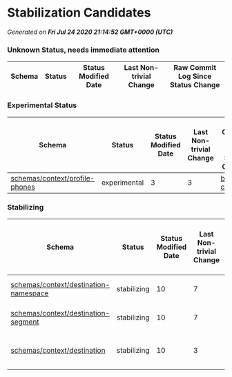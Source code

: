 # Stabilization Candidates

_Generated on **Fri Jul 24 2020 21:14:52 GMT+0000 (UTC)**_


### Unknown Status, needs immediate attention

|Schema|Status|Status Modified Date|Last Non-trivial Change|Raw Commit Log Since Status Change|
|------|------|--------------------|-----------------------|----------------------------------|


### Experimental Status

|Schema|Status|Status Modified Date|Last Non-trivial Change|Raw Commit Log Since Status Change|
|------|------|--------------------|-----------------------|----------------------------------|
|[schemas/context/profile-phones](schemas/context/profile-phones.schema.json)|experimental|3|3|[bf83bd8](https://github.com/adobe/xdm/commit/bf83bd8ce14a9bb7228fbf713f73df2ada4b7421 "added example file") [cd68e9f](https://github.com/adobe/xdm/commit/cd68e9fb90e07c7f49266708d0b6b00bbd9ceee0 "added eric's profile-phones schema")|


### Stabilizing

|Schema|Status|Status Modified Date|Last Non-trivial Change|Raw Commit Log Since Status Change|
|------|------|--------------------|-----------------------|----------------------------------|
|[schemas/context/destination-namespace](schemas/context/destination-namespace.schema.json)|stabilizing|10|7|[20ec73a](https://github.com/adobe/xdm/commit/20ec73a7fc7818bbe33b19f631cd108ee5143f8e "updated examples") [734c78e](https://github.com/adobe/xdm/commit/734c78edf2344fa3a0f90bda38706f1992017405 "updated destination schemas") [ad5b101](https://github.com/adobe/xdm/commit/ad5b101b1e239fe2ce1c7b20d6cf0e7d076bd148 "destination schemas")|
|[schemas/context/destination-segment](schemas/context/destination-segment.schema.json)|stabilizing|10|7|[20ec73a](https://github.com/adobe/xdm/commit/20ec73a7fc7818bbe33b19f631cd108ee5143f8e "updated examples") [734c78e](https://github.com/adobe/xdm/commit/734c78edf2344fa3a0f90bda38706f1992017405 "updated destination schemas") [ad5b101](https://github.com/adobe/xdm/commit/ad5b101b1e239fe2ce1c7b20d6cf0e7d076bd148 "destination schemas")|
|[schemas/context/destination](schemas/context/destination.schema.json)|stabilizing|10|3|[11feeae](https://github.com/adobe/xdm/commit/11feeae98190fd2dfd2c5985e6e9d6727a74766f "updated destinations schema") [20ec73a](https://github.com/adobe/xdm/commit/20ec73a7fc7818bbe33b19f631cd108ee5143f8e "updated examples") [734c78e](https://github.com/adobe/xdm/commit/734c78edf2344fa3a0f90bda38706f1992017405 "updated destination schemas") [ad5b101](https://github.com/adobe/xdm/commit/ad5b101b1e239fe2ce1c7b20d6cf0e7d076bd148 "destination schemas")|




